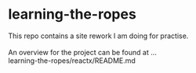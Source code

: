 # learning-the-ropes

This repo contains a site rework I am doing for practise. <br>
<br>
An overview for the project can be found at ... <br> 
learning-the-ropes/reactx/README.md
